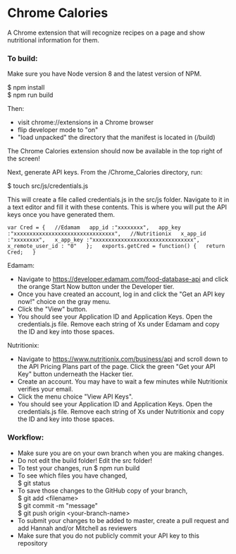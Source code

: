 # Chrome Calories

A Chrome extension that will recognize recipes on a page and show nutritional information for them.

### To build:

Make sure you have Node version 8 and the latest version of NPM.

$ npm install  
$ npm run build

Then:
* visit chrome://extensions in a Chrome browser
* flip developer mode to "on"
* "load unpacked" the directory that the manifest is located in (/build)

The Chrome Calories extension should now be available in the top right of the screen!

Next, generate API keys. From the /Chrome_Calories directory, run:

$ touch src/js/credentials.js

This will create a file called credentials.js in the src/js folder. Navigate to it in a text editor and fill it with these contents. This is where you will put the API keys once you have generated them.

`var Cred = {  
    //Edamam  
    app_id :"xxxxxxxx",  
    app_key :"xxxxxxxxxxxxxxxxxxxxxxxxxxxxxxxx",  
    //Nutritionix  
    x_app_id :"xxxxxxxx",  
    x_app_key :"xxxxxxxxxxxxxxxxxxxxxxxxxxxxxxxx",  
    x_remote_user_id : "0"  
};  
exports.getCred = function() {  
    return Cred;  
}  `

Edamam:
* Navigate to https://developer.edamam.com/food-database-api and click the orange Start Now button under the Developer tier. 
* Once you have created an account, log in and click the "Get an API key now!" choice on the gray menu.
* Click the "View" button.
* You should see your Application ID and Application Keys. Open the credentials.js file. Remove each string of Xs under Edamam and copy the ID and key into those spaces.

Nutritionix:
* Navigate to https://www.nutritionix.com/business/api and scroll down to the API Pricing Plans part of the page. Click the green "Get your API Key" button underneath the Hacker tier.
* Create an account. You may have to wait a few minutes while Nutritionix verifies your email.
* Click the menu choice "View API Keys". 
* You should see your Application ID and Application Keys. Open the credentials.js file. Remove each string of Xs under Nutritionix and copy the ID and key into those spaces.

### Workflow:
* Make sure you are on your own branch when you are making changes. 
* Do not edit the build folder! Edit the src folder!
* To test your changes, run $ npm run build
* To see which files you have changed,  
$ git status
* To save those changes to the GitHub copy of your branch,  
$ git add &lt;filename&gt;  
$ git commit -m "message"  
$ git push origin &lt;your-branch-name&gt;
* To submit your changes to be added to master, create a pull request and add Hannah and/or Mitchell as reviewers
* Make sure that you do not publicly commit your API key to this repository
